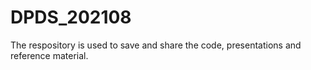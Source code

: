 # DPDS_202108
The respository is used to save and share the code, presentations and reference material.
